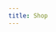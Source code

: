 ```yaml
---
title: Shop
---
```


<!--
  width: px, % ...
  height: px
  url: String
  message: String
  scroll-bar: yes or no
 -->

<!-- <external-content width="80%" height="5000px" url="https://studieren-ohne-grenzen-shop.myspreadshop.de/" message="Officia est reprehenderit enim elit cupidatat fugiat ad magna ullamco nostrud aliquip aliquip eiusmod. Aliqua labore commodo et laboris velit enim aute magna deserunt sint culpa. Consectetur aliqua irure quis non exercitation officia ad ipsum velit elit ea commodo nostrud." ></external-content> -->

<external-content width="80%" height="1200px" url="https://www.betterplace.org/de/projects/53102/iframe_donations/new?background_color=ffffff&color=0077A9&donation_amount=50&bottom_logo=true&recurring_interval=single&utm_campaign=external_donation_forms&utm_source=domain: www.studieren-ohne-grenzen.org&utm_medium=project_53102&utm_content=www.studieren-ohne-grenzen.org&" message="Bitte bestätigen" ></external-content>
